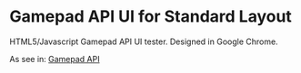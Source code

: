 # Gamepad API UI for Standard Layout

HTML5/Javascript Gamepad API UI tester. Designed in Google Chrome.

As see in: [Gamepad API]([https://fagnerjb.com/app/gamepad)